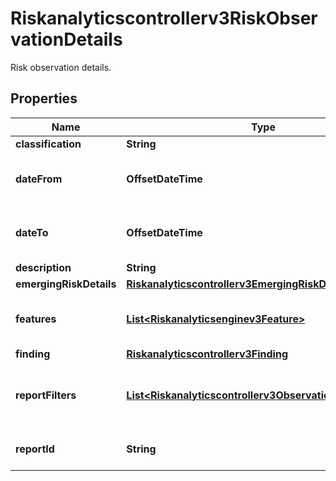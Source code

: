 

# Riskanalyticscontrollerv3RiskObservationDetails

Risk observation details.

## Properties

| Name | Type | Description | Notes |
|------------ | ------------- | ------------- | -------------|
|**classification** | **String** |  |  [optional] |
|**dateFrom** | **OffsetDateTime** | Start date in format YYYY-MM-DDTHH:mm:ssZ. |  [optional] |
|**dateTo** | **OffsetDateTime** | End updated date in format YYYY-MM-DDTHH:mm:ssZ. |  [optional] |
|**description** | **String** |  |  [optional] |
|**emergingRiskDetails** | [**Riskanalyticscontrollerv3EmergingRiskDetails**](Riskanalyticscontrollerv3EmergingRiskDetails.md) |  |  [optional] |
|**features** | [**List&lt;Riskanalyticsenginev3Feature&gt;**](Riskanalyticsenginev3Feature.md) | Features list based on the requested lead_feature_id. |  [optional] |
|**finding** | [**Riskanalyticscontrollerv3Finding**](Riskanalyticscontrollerv3Finding.md) |  |  [optional] |
|**reportFilters** | [**List&lt;Riskanalyticscontrollerv3ObservationReportFilter&gt;**](Riskanalyticscontrollerv3ObservationReportFilter.md) | List of headers and values for filtering the report based on pivot information. |  [optional] |
|**reportId** | **String** | Report id based on the requested ObservationType. |  [optional] |



